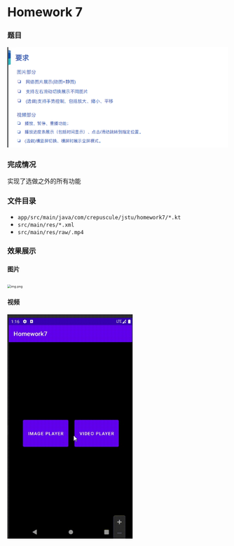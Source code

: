 # Homework 7
### 题目
![img.png](cut/question.png)



### 完成情况

实现了选做之外的所有功能




### 文件目录
- `app/src/main/java/com/crepuscule/jstu/homework7/*.kt`
- `src/main/res/*.xml`
- `src/main/res/raw/.mp4`






### 效果展示
#### 图片
<img src="cut/image.gif" alt="img.png" style="zoom:50%;" />

#### 视频
<img src="cut/video.gif" alt="img.png" style="zoom:50%;" />

